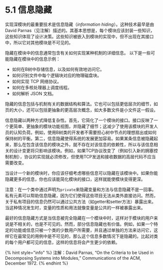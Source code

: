 # 5.1 信息隐藏

实现深模块的最重要技术是信息隐藏（_information hiding_）。这种技术最早是由David Parnas（见注解）描述的。其基本思想是，每个模块应该封装一些知识，这些知识体现了设计决策。这些知识被嵌入到模块的实现中，但不出现在其接口中，所以它对其他模块是不可见的。

隐藏在模块中的信息通常包含有关如何实现某种机制的详细信息。 以下是一些可能隐藏在模块中的信息示例：

* 如何在B树中存储信息，以及如何有效地访问它。
* 如何识别文件中每个逻辑块对应的物理磁盘块。
* 如何实现 TCP 网络协议。
* 如何在多核处理器上调度线程。
* 如何解析 JSON 文档。

隐藏的信息包括与机制有关的数据结构和算法。它也可以包括更低层次的细节，如页的大小，还可以包括更抽象的更高层次概念，如大多数文件是小文件这一假设。

信息隐藏以两种方式降低复杂性。首先，它简化了一个模块的接口。接口反映了一个更简单、更抽象的模块功能视图，并隐藏了细节；这减少了使用该模块的开发人员的认知负荷。例如，使用B树类的开发者不需要担心树中节点的理想扇出或如何保持树的平衡。第二，信息隐藏使得系统的发展更加容易。如果某条信息被隐藏起来，那么在包含该信息的模块之外，就不存在对该信息的依赖性，所以与该信息相关的设计变更将只影响该模块。例如，如果TCP协议改变了（例如引入新的拥塞控制机制），协议的实现就必须修改，但使用TCP发送和接收数据的高层代码不应当需要改变。

当设计一个新的模块时，你应该仔细考虑哪些信息可以隐藏在该模块中。如果你能隐藏更多的信息，你也应该能简化模块的接口，这样就能使模块变得更深。

注意：在一个类中通过声明为`private`来隐藏变量和方法与信息隐藏不是一回事。私有元素可以帮助信息隐藏，因为它们使得这些项目无法从类外直接访问。然而，关于私有项目的信息仍然可以通过公共方法（如getter和setter方法）暴露出来。当这种情况发生时，变量的性质和用法就像变量是公共的一样被暴露出来。

最好的信息隐藏方式是当信息被完全隐藏在一个模块中时，这样对于模块的用户来说是不相关的，也是不可见的。然而，部分信息隐藏也有价值。例如，如果一个特定的功能或信息只被一个类的少数用户所需要，并且通过单独的方法来访问它，这样它在最常见的用例中是不可见的，那么这个信息多数情况下是隐藏的。比起对类的每个用户都可见的信息，这样的信息将会产生更少的依赖。

{% hint style="info" %}
注解：David Parnas, “On the Criteria to be Used in Decomposing Systems into Modules,” Communications of the ACM, December 1972.
{% endhint %}
